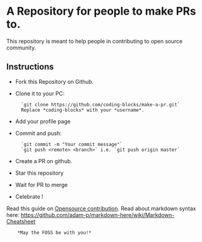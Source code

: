 # A Repository for people to make PRs to.
This repository is meant to help people in contributing to open source community.

## Instructions

- Fork this Repository on Github.
- Clone it to your PC:

        `git clone https://github.com/coding-blocks/make-a-pr.git`
        Replace *coding-blocks* with your *username*.
- Add your profile page
- Commit and push:

        `git commit -m "Your commit message"`
        `git push <remote> <branch>` i.e. `git push origin master`
- Create a PR on github.
- Star this repository
- Wait for PR to merge
- Celebrate !

Read this guide on [Opensource contribution](https://opensource.guide/).
Read about markdown syntax here: https://github.com/adam-p/markdown-here/wiki/Markdown-Cheatsheet

        *May the FOSS be with you!*
